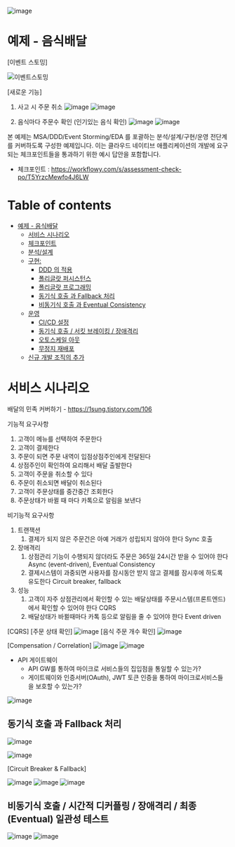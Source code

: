 ![image](https://user-images.githubusercontent.com/487999/79708354-29074a80-82fa-11ea-80df-0db3962fb453.png)

# 예제 - 음식배달
[이벤트 스토밍]

![이벤트스토밍](https://user-images.githubusercontent.com/16378278/203219614-1060fe60-263d-4fba-9f55-d2a6b88bf1ac.PNG)


[새로운 기능]
1. 사고 시 주문 취소
![image](https://user-images.githubusercontent.com/16378278/203236196-a879274d-e011-4fc3-867e-44efffacd210.png)
![image](https://user-images.githubusercontent.com/16378278/203236234-e3100a21-e1f3-4bfb-a53f-081ad77f0201.png)

2. 음식마다 주문수 확인 (인기있는 음식 확인)
![image](https://user-images.githubusercontent.com/16378278/203236477-fca3bc57-c77b-4dac-810c-d57b1ed8a76c.png)
![image](https://user-images.githubusercontent.com/16378278/203236506-4b7d5e23-96b9-4637-b057-61b60587ebeb.png)

 


본 예제는 MSA/DDD/Event Storming/EDA 를 포괄하는 분석/설계/구현/운영 전단계를 커버하도록 구성한 예제입니다.
이는 클라우드 네이티브 애플리케이션의 개발에 요구되는 체크포인트들을 통과하기 위한 예시 답안을 포함합니다.
- 체크포인트 : https://workflowy.com/s/assessment-check-po/T5YrzcMewfo4J6LW

# Table of contents

- [예제 - 음식배달](#---)
  - [서비스 시나리오](#서비스-시나리오)
  - [체크포인트](#체크포인트)
  - [분석/설계](#분석설계)
  - [구현:](#구현-)
    - [DDD 의 적용](#ddd-의-적용)
    - [폴리글랏 퍼시스턴스](#폴리글랏-퍼시스턴스)
    - [폴리글랏 프로그래밍](#폴리글랏-프로그래밍)
    - [동기식 호출 과 Fallback 처리](#동기식-호출-과-Fallback-처리)
    - [비동기식 호출 과 Eventual Consistency](#비동기식-호출-과-Eventual-Consistency)
  - [운영](#운영)
    - [CI/CD 설정](#cicd설정)
    - [동기식 호출 / 서킷 브레이킹 / 장애격리](#동기식-호출-서킷-브레이킹-장애격리)
    - [오토스케일 아웃](#오토스케일-아웃)
    - [무정지 재배포](#무정지-재배포)
  - [신규 개발 조직의 추가](#신규-개발-조직의-추가)

# 서비스 시나리오

배달의 민족 커버하기 - https://1sung.tistory.com/106

기능적 요구사항
1. 고객이 메뉴를 선택하여 주문한다
1. 고객이 결제한다
1. 주문이 되면 주문 내역이 입점상점주인에게 전달된다
1. 상점주인이 확인하여 요리해서 배달 출발한다
1. 고객이 주문을 취소할 수 있다
1. 주문이 취소되면 배달이 취소된다
1. 고객이 주문상태를 중간중간 조회한다
1. 주문상태가 바뀔 때 마다 카톡으로 알림을 보낸다


비기능적 요구사항
1. 트랜잭션
    1. 결제가 되지 않은 주문건은 아예 거래가 성립되지 않아야 한다  Sync 호출 
1. 장애격리
    1. 상점관리 기능이 수행되지 않더라도 주문은 365일 24시간 받을 수 있어야 한다  Async (event-driven), Eventual Consistency
    1. 결제시스템이 과중되면 사용자를 잠시동안 받지 않고 결제를 잠시후에 하도록 유도한다  Circuit breaker, fallback
1. 성능
    1. 고객이 자주 상점관리에서 확인할 수 있는 배달상태를 주문시스템(프론트엔드)에서 확인할 수 있어야 한다  CQRS
    1. 배달상태가 바뀔때마다 카톡 등으로 알림을 줄 수 있어야 한다  Event driven

[CQRS]
[주문 상태 확인]
![image](https://user-images.githubusercontent.com/16378278/203234918-0c5d4411-e52c-49cf-9f77-7e6586f126ea.png)
[음식 주문 개수 확인]
![image](https://user-images.githubusercontent.com/16378278/203235591-9dc332ed-79d2-4e65-a6dc-7f71d0b9672a.png)


[Compensation / Correlation]
![image](https://user-images.githubusercontent.com/16378278/203238149-d36c67de-fcab-4b2f-95dc-e8271b2207df.png)
![image](https://user-images.githubusercontent.com/16378278/203236917-3ec5c11c-284a-49ed-aa1e-9a66f8a41fb2.png)


  - API 게이트웨이
    - API GW를 통하여 마이크로 서비스들의 집입점을 통일할 수 있는가?
    - 게이트웨이와 인증서버(OAuth), JWT 토큰 인증을 통하여 마이크로서비스들을 보호할 수 있는가?

![image](https://user-images.githubusercontent.com/16378278/203221326-7ffc559c-552c-413e-a1f6-208d6a93c872.png)



## 동기식 호출 과 Fallback 처리

![image](https://user-images.githubusercontent.com/16378278/203220623-0cfa23cb-ac21-4e4c-af18-158d2778807d.png)

![image](https://user-images.githubusercontent.com/16378278/203219984-0551c536-4884-48e1-8c5b-be3f3679b1b0.png)


[Circuit Breaker & Fallback]

![image](https://user-images.githubusercontent.com/16378278/203221063-35d97281-5838-4d8e-aaab-4cc46359fccc.png)
![image](https://user-images.githubusercontent.com/16378278/203229938-6ff7305c-1add-4877-afd8-840f0ce0bc6e.png)
![image](https://user-images.githubusercontent.com/16378278/203230063-274afd6a-0296-40a4-9bdc-c4e5dd341d2f.png)







## 비동기식 호출 / 시간적 디커플링 / 장애격리 / 최종 (Eventual) 일관성 테스트


![image](https://user-images.githubusercontent.com/16378278/203220353-e5dba4ac-0a96-44b0-9255-5c244d9c1a85.png)
![image](https://user-images.githubusercontent.com/16378278/203220472-e7c86bde-147b-4ae8-a6db-4b36d7df5958.png)





